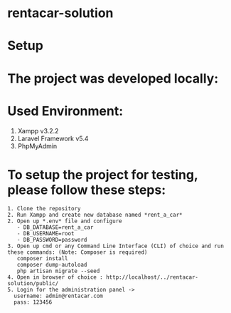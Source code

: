 # rentacar-solution
# Setup
# The project was developed locally:
# Used Environment: 
  1. Xampp v3.2.2
  2. Laravel Framework v5.4
  3. PhpMyAdmin
# To setup the project for testing, please follow these steps: 
    1. Clone the repository
    2. Run Xampp and create new database named *rent_a_car*
    2. Open up *.env* file and configure
       - DB_DATABASE=rent_a_car
       - DB_USERNAME=root
       - DB_PASSWORD=password
    3. Open up cmd or any Command Line Interface (CLI) of choice and run these commands: (Note: Composer is required)
       composer install
       composer dump-autoload
       php artisan migrate --seed
    4. Open in browser of choice : http://localhost/../rentacar-solution/public/
    5. Login for the administration panel -> 
      username: admin@rentacar.com
      pass: 123456